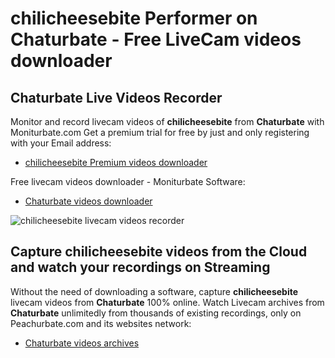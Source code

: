 # chilicheesebite Performer on Chaturbate - Free LiveCam videos downloader

## Chaturbate Live Videos Recorder

Monitor and record livecam videos of **chilicheesebite** from **Chaturbate** with Moniturbate.com
Get a premium trial for free by just and only registering with your Email address:
* [chilicheesebite Premium videos downloader](https://moniturbate.com/request-demo-licence-key.html)

Free livecam videos downloader - Moniturbate Software:
* [Chaturbate videos downloader](https://moniturbate.com/moniturbate-download-software.html)

![chilicheesebite livecam videos recorder](https://peachurnet.com/templates/moniturbate-software.png)


## Capture chilicheesebite videos from the Cloud and watch your recordings on Streaming

Without the need of downloading a software, capture **chilicheesebite** livecam videos from **Chaturbate** 100% online.
Watch Livecam archives from **Chaturbate** unlimitedly from thousands of existing recordings, only on Peachurbate.com and its websites network:
* [Chaturbate videos archives](https://peachurnet.com/)